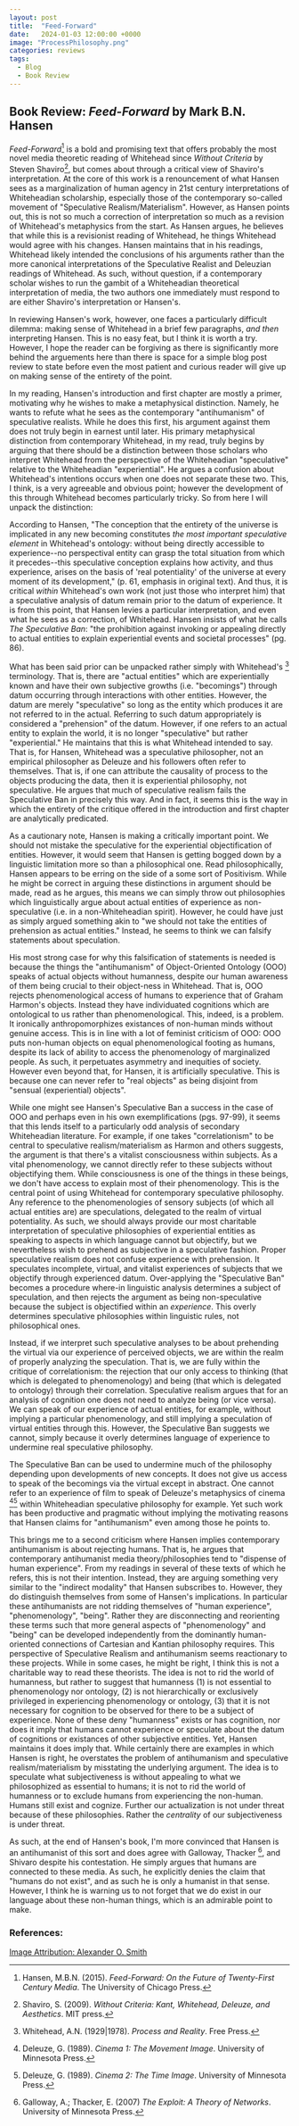 ```yaml
---
layout: post
title:  "Feed-Forward"
date:   2024-01-03 12:00:00 +0000
image: "ProcessPhilosophy.png"
categories: reviews
tags:
  - Blog
  - Book Review
---
```


## Book Review: _Feed-Forward_ by Mark B.N. Hansen

_Feed-Forward_[^1] is a bold and promising text that offers probably the most novel media theoretic reading of Whitehead since _Without Criteria_ by Steven Shaviro[^2], but comes about through a critical view of Shaviro's interpretation. At the core of this work is a renouncement of what Hansen sees as a marginalization of human agency in 21st century interpretations of Whiteheadian scholarship, especially those of the contemporary so-called movement of "Speculative Realism/Materialism". However, as Hansen points out, this is not so much a correction of interpretation so much as a revision of Whitehead's metaphysics from the start. As Hansen argues, he believes that while this is a revisionist reading of Whitehead, he things Whitehead would agree with his changes. Hansen maintains that in his readings, Whitehead likely intended the conclusions of his arguments rather than the more canonical interpretations of the Speculative Realist and Deleuzian readings of Whitehead. As such, without question, if a contemporary scholar wishes to run the gambit of a Whiteheadian theoretical interpretation of media, the two authors one immediately must respond to are either Shaviro's interpretation or Hansen's.

In reviewing Hansen's work, however, one faces a particularly difficult dilemma: making sense of Whitehead in a brief few paragraphs, _and then_ interpreting Hansen. This is no easy feat, but I think it is worth a try. However, I hope the reader can be forgiving as there is significantly more behind the arguements here than there is space for a simple blog post review to state before even the most patient and curious reader will give up on making sense of the entirety of the point.

In my reading, Hansen's introduction and first chapter are mostly a primer, motivating why he wishes to make a metaphysical distinction. Namely, he wants to refute what he sees as the contemporary "antihumanism" of speculative realists. While he does this first, his argument against them does not truly begin in earnest until later. His primary metaphysical distinction from contemporary Whitehead, in my read, truly begins by arguing that there should be a distinction between those scholars who interpret Whitehead from the perspective of the Whiteheadian "speculative" relative to the Whiteheadian "experiential". He argues a confusion about Whitehead's intentions occurs when one does not separate these two. This, I think, is a very agreeable and obvious point; however the development of this through Whitehead becomes particularly tricky. So from here I will unpack the distinction:

According to Hansen, "The conception that the entirety of the universe is implicated in any new becoming constitutes _the most important speculative element_ in Whitehead's ontology: without being directly accessible to experience--no perspectival entity can grasp the total situation from which it precedes--this speculative conception explains how activity, and thus experience, arises on the basis of 'real potentiality' of the universe at every moment of its development," (p. 61, emphasis in original text). And thus, it is critical _within_ Whitehead's own work (not just those who interpret him) that a speculative analysis of datum remain prior to the datum of experience. It is from this point, that Hansen levies a particular interpretation, and even what he sees as a correction, of Whitehead. Hansen insists of what he calls _The Speculative Ban_: "the prohibition against invoking or appealing directly to actual entities to explain experiential events and societal processes" (pg. 86).

What has been said prior can be unpacked rather simply with Whitehead's [^3] terminology. That is, there are "actual entities" which are experientially known and have their own subjective growths (i.e. "becomings") through datum occurring through interactions with other entities. However, the datum are merely "speculative" so long as the entity which produces it are not referred to in the actual. Referring to such datum appropriately is considered a "prehension" of the datum. However, if one refers to an actual entity to explain the world, it is no longer "speculative" but rather "experiential." He maintains that this is what Whitehead intended to say. That is, for Hansen, Whitehead was a speculative philosopher, not an empirical philosopher as Deleuze and his followers often refer to themselves. That is, if one can attribute the causality of process to the objects producing the data, then it is experiential philosophy, not speculative. He argues that much of speculative realism fails the Speculative Ban in precisely this way. And in fact, it seems this is the way in which the entirety of the critique offered in the introduction and first chapter are analytically predicated.

As a cautionary note, Hansen is making a critically important point. We should not mistake the speculative for the experiential objectification of entities. However, it would seem that Hansen is getting bogged down by a linguistic limitation more so than a philosophical one. Read philosophically, Hansen appears to be erring on the side of a some sort of Positivism. While he might be correct in arguing these distinctions in argument should be made, read as he argues, this means we can simply throw out philosophies which linguistically argue about actual entities of experience as non-speculative (i.e. in a non-Whiteheadian spirit). However, he could have just as simply argued something akin to "we should not take the entities of prehension as actual entities." Instead, he seems to think we can falsify statements about speculation. 

His most strong case for why this falsification of statements is needed is because the things the "antihumanism" of Object-Oriented Ontology (OOO) speaks of actual objects without humanness, despite our human awareness of them being crucial to their object-ness in Whitehead. That is, OOO rejects phenomenological access of humans to experience that of Graham Harmon's objects. Instead they have individuated cognitions which are ontological to us rather than phenomenological. This, indeed, is a problem. It ironically anthropomorphizes existances of non-human minds without genuine access. This is in line with a lot of feminist criticism of OOO: OOO puts non-human objects on equal phenomenological footing as humans, despite its lack of ability to access the phenomenology of marginalized people. As such, it perpetuates asymmetry and inequities of society. However even beyond that, for Hansen, it is artificially speculative. This is because one can never refer to "real objects" as being disjoint from "sensual (experiential) objects".

While one might see Hansen's Speculative Ban a success in the case of OOO and perhaps even in his own exemplifications (pgs. 97-99), it seems that this lends itself to a particularly odd analysis of secondary Whiteheadian literature. For example, if one takes "correlationism" to be central to speculative realism/materialism as Harmon and others suggests, the argument is that there's a vitalist consciousness within subjects. As a vital phenomenology, we cannot directly refer to these subjects without objectifying them. While consciousness is one of the things in these beings, we don't have access to explain most of their phenomenology. This is the central point of using Whitehead for contemporary speculative philosophy. Any reference to the phenomenologies of sensory subjects (of which all actual entities are) are speculations, delegated to the realm of virtual potentiality. As such, we should always provide our most charitable interpretation of speculative philosophies of experiential entities as speaking to aspects in which language cannot but objectify, but we nevertheless wish to prehend as subjective in a speculative fashion. Proper speculative realism does not confuse experience with prehension. It speculates incomplete, virtual, and vitalist experiences of subjects that we objectify through experienced datum. Over-applying the "Speculative Ban" becomes a procedure where-in linguistic analysis determines a subject of speculation, and then rejects the argument as being non-speculative because the subject is objectified within an _experience_. This overly determines speculative philosophies within linguistic rules, not philosophical ones. 

Instead, if we interpret such speculative analyses to be about prehending the virtual via our experience of perceived objects, we are within the realm of properly analyzing the speculation. That is, we are fully within the critique of correlationism: the rejection that our only access to thinking (that which is delegated to phenomenology) and being (that which is delegated to ontology) through their correlation. Speculative realism argues that for an analysis of cognition one does not need to analyze being (or vice versa). We can speak of our experience of actual entities, for example, without implying a particular phenomenology, and still implying a speculation of virtual entities through this. However, the Speculative Ban suggests we cannot, simply because it overly determines language of experience to undermine real speculative philosophy.

The Speculative Ban can be used to undermine much of the philosophy depending upon developments of new concepts. It does not give us access to speak of the becomings via the virtual except in abstract. One cannot refer to an experience of film to speak of Deleuze's metaphysics of cinema [^4][^5] within Whiteheadian speculative philosophy for example. Yet such work has been productive and pragmatic without implying the motivating reasons that Hansen claims for "antihumanism" even among those he points to.

This brings me to a second criticism where Hansen implies contemporary antihumanism is about rejecting humans. That is, he argues that contemporary antihumanist media theory/philosophies tend to "dispense of human experience". From my readings in several of these texts of which he refers, this is not their intention. Instead, they are arguing something very similar to the "indirect modality" that Hansen subscribes to. However, they do distinguish themselves from some of Hansen's implications. In particular these antihumanists are not ridding themselves of "human experience", "phenomenology", "being". Rather they are disconnecting and reorienting these terms such that more general aspects of "phenomenology" and "being" can be developed independently from the dominantly human-oriented connections of Cartesian and Kantian philosophy requires. This perspective of Speculative Realism and antihumanism seems reactionary to these projects. While in some cases, he might be right, I think this is not a charitable way to read these theorists. The idea is not to rid the world of humanness, but rather to suggest that humanness (1) is not essential to phenomenology nor ontology, (2) is not hierarchically or exclusively privileged in experiencing phenomenology or ontology, (3) that it is not necessary for cognition to be observed for there to be a subject of experience. None of these deny "humanness" exists or has cognition, nor does it imply that humans cannot experience or speculate about the datum of cognitions or existances of other subjective entities. Yet, Hansen maintains it does imply that. While certainly there are examples in which Hansen is right, he overstates the problem of antihumanism and speculative realism/materialism by misstating the underlying argument. The idea is to speculate what subjectiveness is without appealing to what we philosophized as essential to humans; it is not to rid the world of humanness or to exclude humans from experiencing the non-human. Humans still exist and cognize. Further our actualization is not under threat because of these philosophies. Rather the _centrality_ of our subjectiveness is under threat.

As such, at the end of Hansen's book, I'm more convinced that Hansen is an antihumanist of this sort and does agree with Galloway, Thacker [^6], and Shivaro despite his contestation. He simply argues that humans are connected to these media. As such, he explicitly denies the claim that "humans do not exist", and as such he is only a humanist in that sense. However, I think he is warning us to not forget that we do exist in our language about these non-human things, which is an admirable point to make.

### References:

[^1]: Hansen, M.B.N. (2015). _Feed-Forward: On the Future of Twenty-First Century Media_. The University of Chicago Press.

[^2]: Shaviro, S. (2009). _Without Criteria: Kant, Whitehead, Deleuze, and Aesthetics_. MIT press.

[^3]: Whitehead, A.N. (1929|1978). _Process and Reality_. Free Press.

[^4]: Deleuze, G. (1989). _Cinema 1: The Movement Image_. University of Minnesota Press.

[^5]: Deleuze, G. (1989). _Cinema 2: The Time Image_. University of Minnesota Press.

[^6]: Galloway, A.; Thacker, E. (2007) _The Exploit: A Theory of Networks_. University of Minnesota Press.


[Image Attribution: Alexander O. Smith](/AboutAlexander/) 
